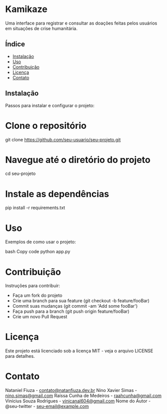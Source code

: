# Kamikaze

Uma interface para registrar e consultar as doações feitas pelos usuários em situações de crise humanitária. 

## Índice

- [Instalação](#instalação)
- [Uso](#uso)
- [Contribuição](#contribuição)
- [Licença](#licença)
- [Contato](#contato)    

## Instalação

Passos para instalar e configurar o projeto:

# Clone o repositório
git clone https://github.com/seu-usuario/seu-projeto.git

# Navegue até o diretório do projeto
cd seu-projeto

# Instale as dependências
pip install -r requirements.txt

# Uso
Exemplos de como usar o projeto:

bash
Copy code
python app.py

# Contribuição
Instruções para contribuir:

* Faça um fork do projeto
* Crie uma branch para sua feature (git checkout -b feature/fooBar)
* Commit suas mudanças (git commit -am 'Add some fooBar')
* Faça push para a branch (git push origin feature/fooBar)
* Crie um novo Pull Request

# Licença
Este projeto está licenciado sob a licença MIT - veja o arquivo LICENSE para detalhes.

# Contato
Nataniel Fiuza - contato@natanfiuza.dev.br
Nino Xavier Simas - nino.simas@gmail.com
Raíssa Cunha de Medeiros - raahcunha@gmail.com
Vinícius Souza Rodrigues - vinicanal604@gmail.com 
Nome do Autor - @seu-twitter - seu-email@example.com
